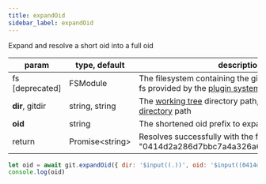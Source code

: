 ```yaml
---
title: expandOid
sidebar_label: expandOid
---
```


Expand and resolve a short oid into a full oid

| param           | type, default     | description                                                                                                    |
| --------------- | ----------------- | -------------------------------------------------------------------------------------------------------------- |
| fs [deprecated] | FSModule          | The filesystem containing the git repo. Overrides the fs provided by the [plugin system](./plugin_fs.md).      |
| **dir**, gitdir | string, string    | The [working tree](dir-vs-gitdir.md) directory path, and optionally the [git directory](dir-vs-gitdir.md) path |
| **oid**         | string            | The shortened oid prefix to expand (like "0414d2a")                                                            |
| return          | Promise\<string\> | Resolves successfully with the full oid (like "0414d2a286d7bbc7a4a326a61c1f9f888a8ab87f")                      |

```js live
let oid = await git.expandOid({ dir: '$input((.))', oid: '$input((0414d2a))'})
console.log(oid)
```